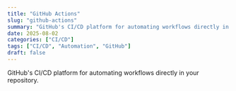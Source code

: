 ```yaml
---
title: "GitHub Actions"
slug: "github-actions"
summary: "GitHub's CI/CD platform for automating workflows directly in your repository."
date: 2025-08-02
categories: ["CI/CD"]
tags: ["CI/CD", "Automation", "GitHub"]
draft: false
---
```


GitHub's CI/CD platform for automating workflows directly in your repository.

